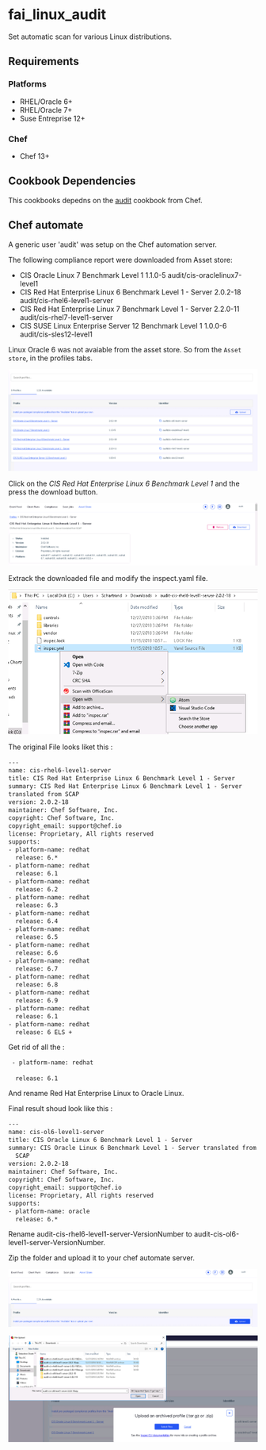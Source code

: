 # fai_linux_audit

Set automatic scan for various Linux distributions.

## Requirements

### Platforms
- RHEL/Oracle 6+
- RHEL/Oracle 7+
- Suse Entreprise 12+

### Chef

- Chef 13+


## Cookbook Dependencies

This cookbooks depedns on the [audit](https://supermarket.chef.io/cookbooks/audit) cookbook from Chef.

## Chef automate
A  generic user 'audit' was setup on the Chef automation server.

The following compliance report were downloaded from Asset store:


- CIS Oracle Linux 7 Benchmark Level 1
1.1.0-5
audit/cis-oraclelinux7-level1
- CIS Red Hat Enterprise Linux 6 Benchmark Level 1 - Server
2.0.2-18
audit/cis-rhel6-level1-server
- CIS Red Hat Enterprise Linux 7 Benchmark Level 1 - Server
2.2.0-11
audit/cis-rhel7-level1-server
- CIS SUSE Linux Enterprise Server 12 Benchmark Level 1
1.0.0-6
audit/cis-sles12-level1

Linux Oracle 6 was not avaiable from the asset store. So  from the `Asset store`, in the profiles tabs.

![Profile List](images/2018/12/profile-list.png )

Click on the *CIS Red Hat Enterprise Linux 6 Benchmark Level 1*  and the press the download button.


 ![Profile Download](images/2018/12/profile-download.png)


Extrack the downloaded file and modify the inspect.yaml  file.

![Inspect](images/2018/12/inspect.png)

The original File looks liket this :

```
---
name: cis-rhel6-level1-server
title: CIS Red Hat Enterprise Linux 6 Benchmark Level 1 - Server
summary: CIS Red Hat Enterprise Linux 6 Benchmark Level 1 - Server translated from SCAP
version: 2.0.2-18
maintainer: Chef Software, Inc.
copyright: Chef Software, Inc.
copyright_email: support@chef.io
license: Proprietary, All rights reserved
supports:
- platform-name: redhat
  release: 6.*
- platform-name: redhat
  release: 6.1
- platform-name: redhat
  release: 6.2
- platform-name: redhat
  release: 6.3
- platform-name: redhat
  release: 6.4
- platform-name: redhat
  release: 6.5
- platform-name: redhat
  release: 6.6
- platform-name: redhat
  release: 6.7
- platform-name: redhat
  release: 6.8
- platform-name: redhat
  release: 6.9
- platform-name: redhat
  release: 6.1
- platform-name: redhat
  release: 6 ELS +
```

Get rid of all the :

```
 - platform-name: redhat

  release: 6.1
```
And rename Red Hat Enterprise Linux to Oracle Linux.

Final result shoud look like this :
```
---
name: cis-ol6-level1-server
title: CIS Oracle Linux 6 Benchmark Level 1 - Server
summary: CIS Oracle Linux 6 Benchmark Level 1 - Server translated from
  SCAP
version: 2.0.2-18
maintainer: Chef Software, Inc.
copyright: Chef Software, Inc.
copyright_email: support@chef.io
license: Proprietary, All rights reserved
supports:
- platform-name: oracle
  release: 6.*
```
Rename  audit-cis-rhel6-level1-server-VersionNumber to audit-cis-ol6-level1-server-VersionNumber.

Zip the folder and upload it to your chef automate server.


![profile-upload](images/2018/12/profile-upload.png)

![zip_upload](images/2018/12/zip-upload.png)
